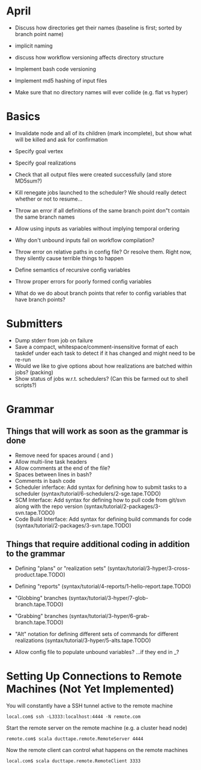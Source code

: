 April
=====

* Discuss how directories get their names (baseline is first; sorted by branch point name)
* implicit naming
* discuss how workflow versioning affects directory structure
* Implement bash code versioning
* Implement md5 hashing of input files

* Make sure that no directory names will ever collide (e.g. flat vs hyper)

Basics
======

* Invalidate node and all of its children (mark incomplete), but show what will be killed and ask for confirmation
* Specify goal vertex
* Specify goal realizations
* Check that all output files were created successfully (and store MD5sum?)
* Kill renegate jobs launched to the scheduler? We should really detect whether or not to resume...
* Throw an error if all definitions of the same branch point don"t contain the same branch names

* Allow using inputs as variables without implying temporal ordering
* Why don't unbound inputs fail on workflow compilation?
* Throw error on relative paths in config file? Or resolve them. Right now, they silently cause terrible things to happen
* Define semantics of recursive config variables
* Throw proper errors for poorly formed config variables
* What do we do about branch points that refer to config variables that have branch points?

Submitters
==========

* Dump stderr from job on failure
* Save a compact, whitespace/comment-insensitive format of each taskdef
  under each task to detect if it has changed and might need to be re-run
* Would we like to give options about how realizations are batched within jobs? (packing)
* Show status of jobs w.r.t. schedulers? (Can this be farmed out to shell scripts?)

Grammar
=======

Things that will work as soon as the grammar is done
----------------------------------------------------

* Remove need for spaces around ( and )
* Allow multi-line task headers
* Allow comments at the end of the file?
* Spaces between lines in bash?
* Comments in bash code
* Scheduler inferface: Add syntax for defining how to submit tasks to a scheduler (syntax/tutorial/6-schedulers/2-sge.tape.TODO)
* SCM Interface: Add syntax for defining how to pull code from git/svn along with the repo version (syntax/tutorial/2-packages/3-svn.tape.TODO)
* Code Build Interface: Add syntax for defining build commands for code (syntax/tutorial/2-packages/3-svn.tape.TODO)

Things that require additional coding in addition to the grammar
----------------------------------------------------------------

* Defining "plans" or "realization sets" (syntax/tutorial/3-hyper/3-cross-product.tape.TODO)
* Defining "reports" (syntax/tutorial/4-reports/1-hello-report.tape.TODO)
* "Globbing" branches (syntax/tutorial/3-hyper/7-glob-branch.tape.TODO)
* "Grabbing" branches (syntax/tutorial/3-hyper/6-grab-branch.tape.TODO)
* "Alt" notation for defining different sets of commands for different realizations (syntax/tutorial/3-hyper/5-alts.tape.TODO)

* Allow config file to populate unbound variables? ...if they end in _?















Setting Up Connections to Remote Machines (Not Yet Implemented)
===============================================================

You will constantly have a SSH tunnel active to the remote machine
```
local.com$ ssh -L3333:localhost:4444 -N remote.com
```

Start the remote server on the remote machine (e.g. a cluster head node)
```
remote.com$ scala ducttape.remote.RemoteServer 4444
```

Now the remote client can control what happens on the remote machines
```
local.com$ scala ducttape.remote.RemoteClient 3333
```
